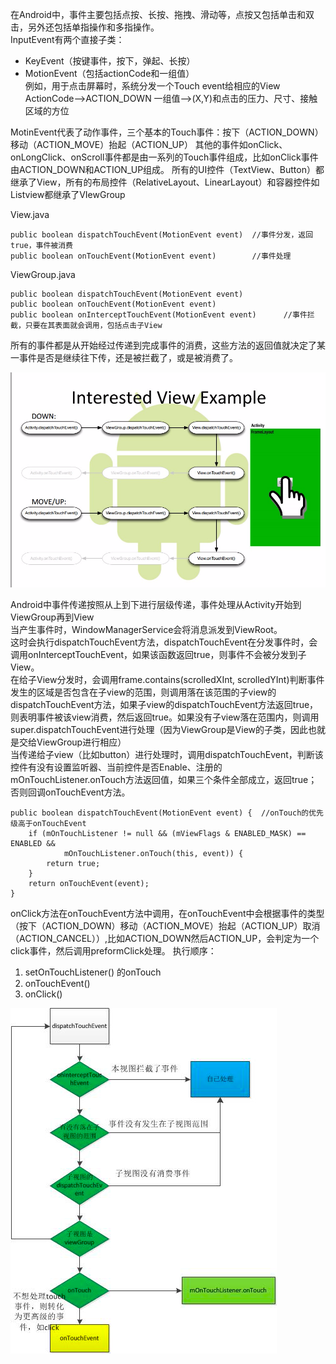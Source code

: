 在Android中，事件主要包括点按、长按、拖拽、滑动等，点按又包括单击和双击，另外还包括单指操作和多指操作。  
InputEvent有两个直接子类： 
 
* KeyEvent（按键事件，按下，弹起、长按）
* MotionEvent（包括actionCode和一组值）  
例如，用于点击屏幕时，系统分发一个Touch event给相应的View
ActionCode——>ACTION_DOWN
一组值——>(X,Y)和点击的压力、尺寸、接触区域的方位

MotinEvent代表了动作事件，三个基本的Touch事件：按下（ACTION_DOWN）移动（ACTION_MOVE）抬起（ACTION_UP）
其他的事件如onClick、onLongClick、onScroll事件都是由一系列的Touch事件组成，比如onClick事件由ACTION_DOWN和ACTION_UP组成。
所有的UI控件（TextView、Button）都继承了View，所有的布局控件（RelativeLayout、LinearLayout）和容器控件如Listview都继承了VIewGroup

View.java

```
public boolean dispatchTouchEvent(MotionEvent event)  //事件分发，返回true，事件被消费
public boolean onTouchEvent(MotionEvent event)        //事件处理
```

ViewGroup.java

```
public boolean dispatchTouchEvent(MotionEvent event)     
public boolean onTouchEvent(MotionEvent event) 
public boolean onInterceptTouchEvent(MotionEvent event)      //事件拦截，只要在其表面就会调用，包括点击子View
```

所有的事件都是从开始经过传递到完成事件的消费，这些方法的返回值就决定了某一事件是否是继续往下传，还是被拦截了，或是被消费了。

![](View_touch_example.png)

Android中事件传递按照从上到下进行层级传递，事件处理从Activity开始到ViewGroup再到View  
当产生事件时，WindowManagerService会将消息派发到ViewRoot。  
这时会执行dispatchTouchEvent方法，dispatchTouchEvent在分发事件时，会调用onInterceptTouchEvent，如果该函数返回true，则事件不会被分发到子View。  
在给子View分发时，会调用frame.contains(scrolledXInt, scrolledYInt)判断事件发生的区域是否包含在子view的范围，则调用落在该范围的子view的dispatchTouchEvent方法，如果子view的dispatchTouchEvent方法返回true，则表明事件被该view消费，然后返回true。如果没有子view落在范围内，则调用super.dispatchTouchEvent进行处理（因为ViewGroup是View的子类，因此也就是交给ViewGroup进行相应）   
当传递给子view（比如button）进行处理时，调用dispatchTouchEvent，判断该控件有没有设置监听器、当前控件是否Enable、注册的mOnTouchListener.onTouch方法返回值，如果三个条件全部成立，返回true；否则回调onTouchEvent方法。

```
public boolean dispatchTouchEvent(MotionEvent event) {  //onTouch的优先级高于onTouchEvent
    if (mOnTouchListener != null && (mViewFlags & ENABLED_MASK) == ENABLED &&  
            mOnTouchListener.onTouch(this, event)) {  
        return true;  
    }  
    return onTouchEvent(event);  
}  
```

onClick方法在onTouchEvent方法中调用，在onTouchEvent中会根据事件的类型（按下（ACTION_DOWN）移动（ACTION_MOVE）抬起（ACTION_UP）取消（ACTION_CANCEL））,比如ACTION_DOWN然后ACTION_UP，会判定为一个click事件，然后调用preformClick处理。
执行顺序：

1. setOnTouchListener() 的onTouch 
2. onTouchEvent()
3. onClick()



![](Event_dispath_flow.png)





